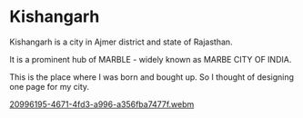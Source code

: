 # Kishangarh

Kishangarh is a city in Ajmer district and state of Rajasthan. 

It is a prominent hub of MARBLE - widely known as MARBE CITY OF INDIA.

This is the place where I was born and bought up. So I thought of designing one page for my city.

[20996195-4671-4fd3-a996-a356fba7477f.webm](https://user-images.githubusercontent.com/87329654/212708230-ce479595-033e-4f8a-bce7-11b5545bc1fc.webm)
